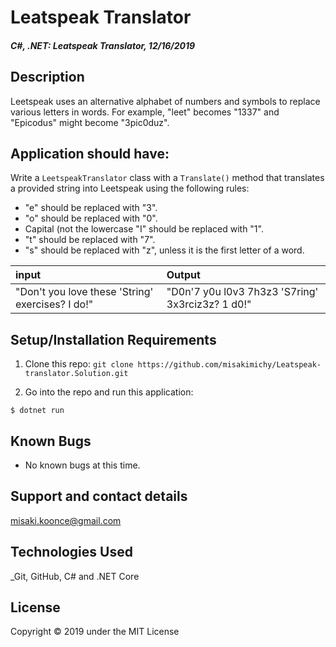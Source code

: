 # Leatspeak Translator

#### _C#, .NET: Leatspeak Translator, 12/16/2019_

## Description
Leetspeak uses an alternative alphabet of numbers and symbols to replace various letters in words. For example, "leet" becomes "1337" and "Epicodus" might become "3pic0duz".

## Application should have:

Write a `LeetspeakTranslator` class with a `Translate()` method that translates a provided string into Leetspeak using the following rules:

- "e" should be replaced with "3".
- "o" should be replaced with "0".
- Capital (not the lowercase "I" should be replaced with "1".
- "t" should be replaced with "7".
- "s" should be replaced with "z", unless it is the first letter of a word.

| input | Output |
| :------------- | :------------- |
| "Don't you love these 'String' exercises? I do!" | "D0n'7 y0u l0v3 7h3z3 'S7ring' 3x3rciz3z? 1 d0!" |



## Setup/Installation Requirements

1. Clone this repo:
`git clone https://github.com/misakimichy/Leatspeak-translator.Solution.git`

2. Go into the repo and run this application:
```
$ dotnet run
```

## Known Bugs
* No known bugs at this time.

## Support and contact details
misaki.koonce@gmail.com

## Technologies Used
_Git, GitHub, C# and .NET Core


## License
Copyright © 2019 under the MIT License
